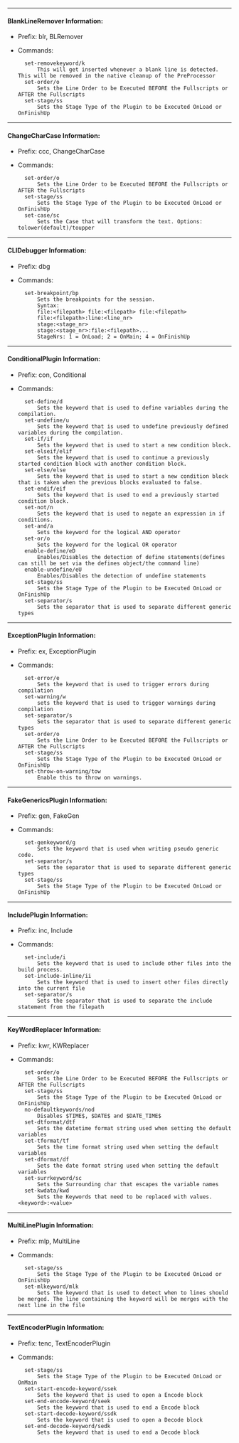 ______________________________________________
#### BlankLineRemover Information:

* Prefix: blr, BLRemover
* Commands:

		set-removekeyword/k
			This will get inserted whenever a blank line is detected. This will be removed in the native cleanup of the PreProcessor
		set-order/o
			Sets the Line Order to be Executed BEFORE the Fullscripts or AFTER the Fullscripts
		set-stage/ss
			Sets the Stage Type of the Plugin to be Executed OnLoad or OnFinishUp
______________________________________________
#### ChangeCharCase Information:

* Prefix: ccc, ChangeCharCase
* Commands:

		set-order/o
			Sets the Line Order to be Executed BEFORE the Fullscripts or AFTER the Fullscripts
		set-stage/ss
			Sets the Stage Type of the Plugin to be Executed OnLoad or OnFinishUp
		set-case/sc
			Sets the Case that will transform the text. Options: tolower(default)/toupper
______________________________________________
#### CLIDebugger Information:

* Prefix: dbg
* Commands:

		set-breakpoint/bp
			Sets the breakpoints for the session.
			Syntax: 
			file:<filepath> file:<filepath> file:<filepath>
			file:<filepath>:line:<line_nr>
			stage:<stage_nr>
			stage:<stage_nr>:file:<filepath>...
			StageNrs: 1 = OnLoad; 2 = OnMain; 4 = OnFinishUp
______________________________________________
#### ConditionalPlugin Information:

* Prefix: con, Conditional
* Commands:

		set-define/d
			Sets the keyword that is used to define variables during the compilation.
		set-undefine/u
			Sets the keyword that is used to undefine previously defined variables during the compilation.
		set-if/if
			Sets the keyword that is used to start a new condition block.
		set-elseif/elif
			Sets the keyword that is used to continue a previously started condition block with another condition block.
		set-else/else
			Sets the keyword that is used to start a new condition block that is taken when the previous blocks evaluated to false.
		set-endif/eif
			Sets the keyword that is used to end a previously started condition block.
		set-not/n
			Sets the keyword that is used to negate an expression in if conditions.
		set-and/a
			Sets the keyword for the logical AND operator
		set-or/o
			Sets the keyword for the logical OR operator
		enable-define/eD
			Enables/Disables the detection of define statements(defines can still be set via the defines object/the command line)
		enable-undefine/eU
			Enables/Disables the detection of undefine statements
		set-stage/ss
			Sets the Stage Type of the Plugin to be Executed OnLoad or OnFinishUp
		set-separator/s
			Sets the separator that is used to separate different generic types
______________________________________________
#### ExceptionPlugin Information:

* Prefix: ex, ExceptionPlugin
* Commands:

		set-error/e
			Sets the keyword that is used to trigger errors during compilation
		set-warning/w
			sets the keyword that is used to trigger warnings during compilation
		set-separator/s
			Sets the separator that is used to separate different generic types
		set-order/o
			Sets the Line Order to be Executed BEFORE the Fullscripts or AFTER the Fullscripts
		set-stage/ss
			Sets the Stage Type of the Plugin to be Executed OnLoad or OnFinishUp
		set-throw-on-warning/tow
			Enable this to throw on warnings.
______________________________________________
#### FakeGenericsPlugin Information:

* Prefix: gen, FakeGen
* Commands:

		set-genkeyword/g
			Sets the keyword that is used when writing pseudo generic code.
		set-separator/s
			Sets the separator that is used to separate different generic types
		set-stage/ss
			Sets the Stage Type of the Plugin to be Executed OnLoad or OnFinishUp
______________________________________________
#### IncludePlugin Information:

* Prefix: inc, Include
* Commands:

		set-include/i
			Sets the keyword that is used to include other files into the build process.
		set-include-inline/ii
			Sets the keyword that is used to insert other files directly into the current file
		set-separator/s
			Sets the separator that is used to separate the include statement from the filepath
______________________________________________
#### KeyWordReplacer Information:

* Prefix: kwr, KWReplacer
* Commands:

		set-order/o
			Sets the Line Order to be Executed BEFORE the Fullscripts or AFTER the Fullscripts
		set-stage/ss
			Sets the Stage Type of the Plugin to be Executed OnLoad or OnFinishUp
		no-defaultkeywords/nod
			Disables $TIME$, $DATE$ and $DATE_TIME$
		set-dtformat/dtf
			Sets the datetime format string used when setting the default variables
		set-tformat/tf
			Sets the time format string used when setting the default variables
		set-dformat/df
			Sets the date format string used when setting the default variables
		set-surrkeyword/sc
			Sets the Surrounding char that escapes the variable names
		set-kwdata/kwd
			Sets the Keywords that need to be replaced with values. <keyword>:<value>
______________________________________________
#### MultiLinePlugin Information:

* Prefix: mlp, MultiLine
* Commands:

		set-stage/ss
			Sets the Stage Type of the Plugin to be Executed OnLoad or OnFinishUp
		set-mlkeyword/mlk
			Sets the keyword that is used to detect when to lines should be merged. The line containing the keyword will be merges with the next line in the file
______________________________________________
#### TextEncoderPlugin Information:

* Prefix: tenc, TextEncoderPlugin
* Commands:

		set-stage/ss
			Sets the Stage Type of the Plugin to be Executed OnLoad or OnMain
		set-start-encode-keyword/ssek
			Sets the keyword that is used to open a Encode block
		set-end-encode-keyword/seek
			Sets the keyword that is used to end a Encode block
		set-start-decode-keyword/ssdk
			Sets the keyword that is used to open a Decode block
		set-end-decode-keyword/sedk
			Sets the keyword that is used to end a Decode block
